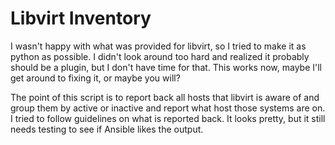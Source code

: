 Libvirt Inventory
=================
I wasn't happy with what was provided for libvirt, so I tried to make it as python as possible.  I didn't look around too hard and realized it probably should be a plugin, but I don't have time for that.  This works now, maybe I'll get around to fixing it, or maybe you will?

The point of this script is to report back all hosts that libvirt is aware of and group them by active or inactive and report what host those systems are on.  I tried to follow guidelines on what is reported back.  It looks pretty, but it still needs testing to see if Ansible likes the output.